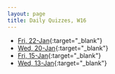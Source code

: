 ```yaml
---
layout: page
title: Daily Quizzes, W16
---
```


<!--
* [Fri, 29-Jan](){:target="_blank"}
* [Wed, 27-Jan](){:target="_blank"}
* [Mon, 25-Jan](){:target="_blank"}
-->

* [Fri, 22-Jan](http://goo.gl/forms/gCxt5byzaG){:target="_blank"}
* [Wed, 20-Jan](http://goo.gl/forms/acdehNdbEI){:target="_blank"}
* [Fri, 15-Jan](http://goo.gl/forms/cZwVAarfKj){:target="_blank"}
* [Wed, 13-Jan](http://goo.gl/forms/8KLiAGqT5h){:target="_blank"}

